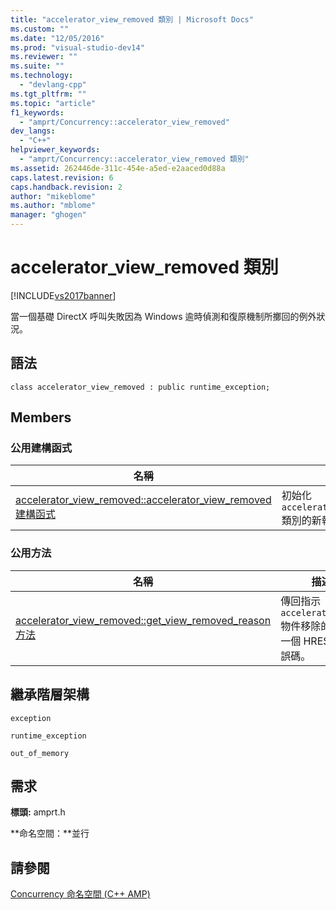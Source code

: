 ```yaml
---
title: "accelerator_view_removed 類別 | Microsoft Docs"
ms.custom: ""
ms.date: "12/05/2016"
ms.prod: "visual-studio-dev14"
ms.reviewer: ""
ms.suite: ""
ms.technology: 
  - "devlang-cpp"
ms.tgt_pltfrm: ""
ms.topic: "article"
f1_keywords: 
  - "amprt/Concurrency::accelerator_view_removed"
dev_langs: 
  - "C++"
helpviewer_keywords: 
  - "amprt/Concurrency::accelerator_view_removed 類別"
ms.assetid: 262446de-311c-454e-a5ed-e2aaced0d88a
caps.latest.revision: 6
caps.handback.revision: 2
author: "mikeblome"
ms.author: "mblome"
manager: "ghogen"
---
```

# accelerator_view_removed 類別
[!INCLUDE[vs2017banner](../../../assembler/inline/includes/vs2017banner.md)]

當一個基礎 DirectX 呼叫失敗因為 Windows 逾時偵測和復原機制所擲回的例外狀況。  
  
## 語法  
  
```  
class accelerator_view_removed : public runtime_exception;  
```  
  
## Members  
  
### 公用建構函式  
  
|名稱|描述|  
|--------|--------|  
|[accelerator\_view\_removed::accelerator\_view\_removed 建構函式](../Topic/accelerator_view_removed::accelerator_view_removed%20Constructor.md)|初始化 `accelerator_view_removed` 類別的新執行個體。|  
  
### 公用方法  
  
|名稱|描述|  
|--------|--------|  
|[accelerator\_view\_removed::get\_view\_removed\_reason 方法](../Topic/accelerator_view_removed::get_view_removed_reason%20Method.md)|傳回指示 `accelerator_view` 物件移除的原因的一個 HRESULT 錯誤碼。|  
  
## 繼承階層架構  
 `exception`  
  
 `runtime_exception`  
  
 `out_of_memory`  
  
## 需求  
 **標頭:**  amprt.h  
  
 **命名空間：**並行  
  
## 請參閱  
 [Concurrency 命名空間 \(C\+\+ AMP\)](../../../parallel/amp/reference/concurrency-namespace-cpp-amp.md)